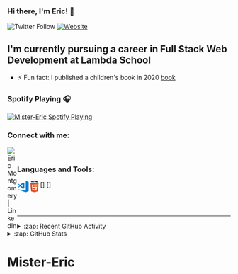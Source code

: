 ### Hi there, I'm Eric! 👋

![Twitter Follow](https://img.shields.io/twitter/follow/Lullaby4D?color=1DA1F2&logo=twitter&style=for-the-badge)
[![Website](https://img.shields.io/website?label=Lullaby4MyDemons.com&style=for-the-badge&url=https%3A%2F%2Flullaby4mydemons.com)](https://lullaby4mydemons.com)

## I'm currently pursuing a career in Full Stack Web Development at Lambda School
 
- ⚡ Fun fact: I published a children's book in 2020 [book]

### Spotify Playing 🎧

[<img src="https://spotify-now-playing-tau-ten.vercel.app/api/spotify-playing" alt="Mister-Eric Spotify Playing" width="350" />](https://open.spotify.com/user/vsunjirsrpqskwh06shta4djv)

### Connect with me:
[<img align="left" alt="Eric Montgomery | LinkedIn" width="22px" src="https://cdn.jsdelivr.net/npm/simple-icons@v3/icons/linkedin.svg" />][linkedin]



<br />

### Languages and Tools:

[<img align="left" alt="Visual Studio Code" width="26px" src="https://raw.githubusercontent.com/github/explore/80688e429a7d4ef2fca1e82350fe8e3517d3494d/topics/visual-studio-code/visual-studio-code.png" />]
[<img align="left" alt="HTML5" width="26px" src="https://raw.githubusercontent.com/github/explore/80688e429a7d4ef2fca1e82350fe8e3517d3494d/topics/html/html.png" />]

<br />
<br />

---

<details>
  <summary>:zap: Recent GitHub Activity</summary>
  
<!--START_SECTION:activity-->


<!--END_SECTION:activity-->

</details>

<details>
  <summary>:zap: GitHub Stats</summary>

  <img align="left" alt="Mister-Eric's GitHub Stats" src="https://github-readme-stats.mister-eric.vercel.app/api?username=Mister-Eric&show_icons=true&hide_border=true" />

</details>

[website]: https://l4md.com
[book]: https://amzn.to/2X6mhAm
[twitter]: https://twitter.com/Lullaby4D
[linkedin]: https://linkedin.com/in/mrericmontgomery/


# Mister-Eric
